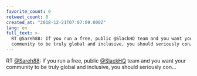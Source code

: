 ```yaml
---
favorite_count: 0
retweet_count: 0
created_at: "2018-12-21T07:07:09.000Z"
lang: en
full_text: >-
  RT @Sareh88: If you run a free, public @SlackHQ team and you want your
  community to be truly global and inclusive, you should seriously con…
---
```


RT [@Sareh88](https://twitter.com/Sareh88): If you run a free, public
[@SlackHQ](https://twitter.com/SlackHQ) team and you want your community to be
truly global and inclusive, you should seriously con…
